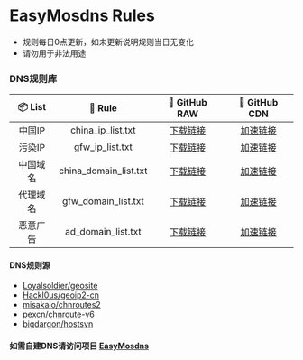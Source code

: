 # EasyMosdns Rules
- 规则每日0点更新，如未更新说明规则当日无变化
- 请勿用于非法用途
### DNS规则库
| 📦 List | 📃 Rule | 🔧 GitHub RAW | 🚀 GitHub CDN
|  :--:  |  :--:  |     :--:     |     :--:    |
| 中国IP | china_ip_list.txt | [下载链接](https://raw.githubusercontent.com/pmkol/easymosdns/rules/china_ip_list.txt) | [加速链接](https://fastly.jsdelivr.net/gh/pmkol/easymosdns@rules/china_ip_list.txt) |
| 污染IP | gfw_ip_list.txt | [下载链接](https://raw.githubusercontent.com/pmkol/easymosdns/rules/gfw_ip_list.txt) | [加速链接](https://fastly.jsdelivr.net/gh/pmkol/easymosdns@rules/gfw_ip_list.txt) |
| 中国域名 | china_domain_list.txt | [下载链接](https://raw.githubusercontent.com/pmkol/easymosdns/rules/china_domain_list.txt) | [加速链接](https://fastly.jsdelivr.net/gh/pmkol/easymosdns@rules/china_domain_list.txt) |
| 代理域名 | gfw_domain_list.txt | [下载链接](https://raw.githubusercontent.com/pmkol/easymosdns/rules/gfw_domain_list.txt) | [加速链接](https://fastly.jsdelivr.net/gh/pmkol/easymosdns@rules/gfw_domain_list.txt) |
| 恶意广告 | ad_domain_list.txt | [下载链接](https://raw.githubusercontent.com/pmkol/easymosdns/rules/ad_domain_list.txt) | [加速链接](https://fastly.jsdelivr.net/gh/pmkol/easymosdns@rules/ad_domain_list.txt)
#### DNS规则源
- [Loyalsoldier/geosite](https://github.com/Loyalsoldier/v2ray-rules-dat)
- [Hackl0us/geoip2-cn](https://github.com/Hackl0us/GeoIP2-CN)
- [misakaio/chnroutes2](https://github.com/misakaio/chnroutes2)
- [pexcn/chnroute-v6](https://github.com/pexcn/daily)
- [bigdargon/hostsvn](https://github.com/bigdargon/hostsVN)
#### 如需自建DNS请访问项目 [EasyMosdns](https://github.com/pmkol/easymosdns)